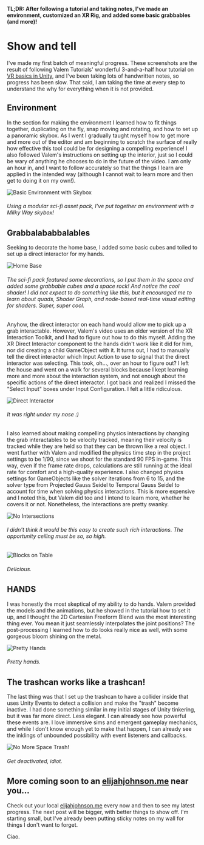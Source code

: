 **TL;DR: After following a tutorial and taking notes, I've made an environment, customized an XR Rig, and added some basic grabbables (and more)!**

# Show and tell
I've made my first batch of meaningful progress. These screenshots are the result of following Valem Tutorials' wonderful 3-and-a-half hour tutorial on [VR basics in Unity](https://youtu.be/YBQ_ps6e71k), and I've been taking lots of handwritten notes, so progress has been slow. That said, I am taking the time at every step to understand the why for everything when it is not provided.

## Environment
In the section for making the environment I learned how to fit things together, duplicating on the fly, snap moving and rotating, and how to set up a panoramic skybox. As I went I gradually taught myself how to get more and more out of the editor and am beginning to scratch the surface of really how effective this tool could be for designing a compelling experience! I also followed Valem's instructions on setting up the interior, just so I could be wary of anything he chooses to do in the future of the video. I am only an hour in, and I want to follow accurately so that the things I learn are applied in the intended way (although I cannot wait to learn more and then get to doing it on my own!).

![Basic Environment with Skybox](/images/activity/05-07-2025/valem-environment.webp)
###### Using a modular sci-fi asset pack, I've put together an environment with a Milky Way skybox!


## Grabbalababbalables
Seeking to decorate the home base, I added some basic cubes and toiled to set up a direct interactor for my hands. 

![Home Base](/images/activity/05-07-2025/valem-homebase.gif)
###### The sci-fi pack featured some decorations, so I put them in the space and added some grabbable cubes and a space rock! And notice the cool shader! I did not expect to do something like this, but it encouraged me to learn about quads, Shader Graph, and node-based real-time visual editing for shaders. Super, super cool.

Anyhow, the direct interactor on each hand would allow me to pick up a grab interactable. However, Valem's video uses an older version of the XR Interaction Toolkit, and I had to figure out how to do this myself. Adding the XR Direct Interactor component to the hands didn't work like it did for him, nor did creating a child GameObject with it. It turns out, I had to manually tell the direct interactor which Input Action to use to signal that the direct interactor was selecting. This took, oh..., over an hour to figure out? I left the house and went on a walk for several blocks because I kept learning more and more about the interaction system, and not enough about the specific actions of the direct interactor. I got back and realized I missed the "Select Input" boxes under Input Configuration. I felt a little ridiculous.

![Direct Interactor](/images/activity/05-07-2025/direct-interactor.webp)
###### It was right under my nose :)

I also learned about making compelling physics interactions by changing the grab interactables to be velocity tracked, meaning their velocity is tracked while they are held so that they can be thrown like a real object. I went further with Valem and modified the physics time step in the project settings to be 1/90, since we shoot for the standard 90 FPS in-game. This way, even if the frame rate drops, calculations are still running at the ideal rate for comfort and a high-quality experience. I also changed physics settings for GameObjects like the solver iterations from 6 to 15, and the solver type from Projected Gauss Seidel to Temporal Gauss Seidel to account for time when solving physics interactions. This is more expensive and I noted this, but Valem did too and I intend to learn more, whether he covers it or not. Nonetheless, the interactions are pretty swanky.

![No Intersections](/images/activity/05-07-2025/blocks-collision.gif)
###### I didn't think it would be this easy to create such rich interactions. The opportunity ceiling must be so, so high.

![Blocks on Table](/images/activity/05-07-2025/blocks-on-table.gif)
###### Delicious.

## HANDS
I was honestly the most skeptical of my ability to do hands. Valem provided the models and the animations, but he showed in the tutorial how to set it up, and I thought the 2D Cartesian Freeform Blend was the most interesting thing ever. You mean it just seamlessly interpolates the joint positions? The post-processing I learned how to do looks really nice as well, with some gorgeous bloom shining on the metal.

![Pretty Hands](/images/activity/05-07-2025/pretty-hands.gif)
###### Pretty hands.

## The trashcan works like a trashcan!
The last thing was that I set up the trashcan to have a collider inside that uses Unity Events to detect a collision and make the "trash" become inactive. I had done something similar in my initial stages of Unity tinkering, but it was far more direct. Less elegant. I can already see how powerful these events are. I love immersive sims and emergent gameplay mechanics, and while I don't know enough yet to make that happen, I can already see the inklings of unbounded possibility with event listeners and callbacks. 

![No More Space Trash!](/images/activity/05-07-2025/space-trash.gif)
###### Get deactivated, idiot.

## More coming soon to an [elijahjohnson.me](https://elijahjohnson.me) near you...
Check out your local [elijahjohnson.me](https://elijahjohnson.me) every now and then to see my latest progress. The next post will be bigger, with better things to show off. I'm starting small, but I've already been putting sticky notes on my wall for things I don't want to forget. 

Ciao.